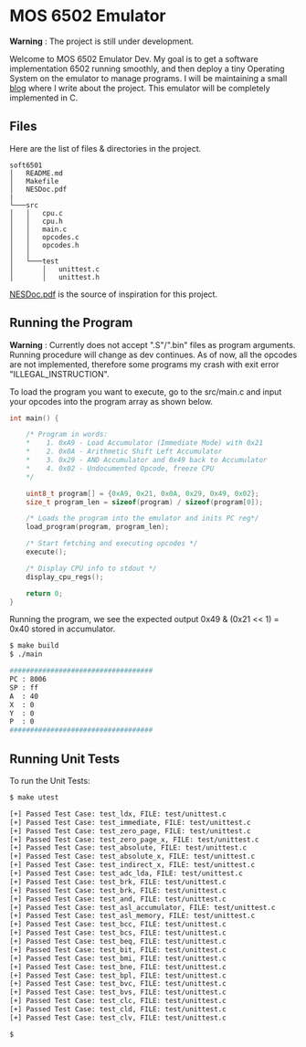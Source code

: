 # MOS 6502 Emulator

**Warning** : The project is still under development. 

Welcome to MOS 6502 Emulator Dev. My goal is to get a software implementation 6502 running smoothly, and then deploy a tiny Operating System on the emulator to manage programs. I will be maintaining a small [blog](https://atman-kar.github.io/soft6502/) where I write about the project. This emulator will be completely implemented in C. 

## Files

Here are the list of files & directories in the project.

```
soft6501
│   README.md
│   Makefile    
│   NESDoc.pdf
|
└───src
│   │   cpu.c
│   │   cpu.h
│   │   main.c
│   │   opcodes.c
│   │   opcodes.h
│   │
│   └───test
│       │   unittest.c
│       │   unittest.h

```

[NESDoc.pdf](https://www.nesdev.com/NESDoc.pdf) is the source of inspiration for this project. 

## Running the Program

**Warning** : Currently does not accept ".S"/".bin" files as program arguments. Running procedure will change as dev continues. As of now, all the opcodes are not implemented, therefore some programs my crash with exit error "ILLEGAL_INSTRUCTION".

To load the program you want to execute, go to the src/main.c and input your opcodes into the program array as shown below.

```cpp
int main() {

    /* Program in words: 
    *    1. 0xA9 - Load Accumulator (Immediate Mode) with 0x21
    *    2. 0x0A - Arithmetic Shift Left Accumulator
    *    3. 0x29 - AND Accumulator and 0x49 back to Accumulator
    *    4. 0x02 - Undocumented Opcode, freeze CPU
    */

    uint8_t program[] = {0xA9, 0x21, 0x0A, 0x29, 0x49, 0x02};
    size_t program_len = sizeof(program) / sizeof(program[0]);

    /* Loads the program into the emulator and inits PC reg*/
    load_program(program, program_len);

    /* Start fetching and executing opcodes */
    execute();

    /* Display CPU info to stdout */
    display_cpu_regs();

    return 0;
}
```

Running the program, we see the expected output 0x49 & (0x21 << 1) = 0x40 stored in accumulator.

```bash
$ make build
$ ./main

###################################
PC : 8006
SP : ff
A  : 40
X  : 0
Y  : 0
P  : 0
###################################
```

## Running Unit Tests

To run the Unit Tests:

```bash
$ make utest

[+] Passed Test Case: test_ldx, FILE: test/unittest.c
[+] Passed Test Case: test_immediate, FILE: test/unittest.c
[+] Passed Test Case: test_zero_page, FILE: test/unittest.c
[+] Passed Test Case: test_zero_page_x, FILE: test/unittest.c
[+] Passed Test Case: test_absolute, FILE: test/unittest.c
[+] Passed Test Case: test_absolute_x, FILE: test/unittest.c
[+] Passed Test Case: test_indirect_x, FILE: test/unittest.c
[+] Passed Test Case: test_adc_lda, FILE: test/unittest.c
[+] Passed Test Case: test_brk, FILE: test/unittest.c
[+] Passed Test Case: test_brk, FILE: test/unittest.c
[+] Passed Test Case: test_and, FILE: test/unittest.c
[+] Passed Test Case: test_asl_accumulator, FILE: test/unittest.c
[+] Passed Test Case: test_asl_memory, FILE: test/unittest.c
[+] Passed Test Case: test_bcc, FILE: test/unittest.c
[+] Passed Test Case: test_bcs, FILE: test/unittest.c
[+] Passed Test Case: test_beq, FILE: test/unittest.c
[+] Passed Test Case: test_bit, FILE: test/unittest.c
[+] Passed Test Case: test_bmi, FILE: test/unittest.c
[+] Passed Test Case: test_bne, FILE: test/unittest.c
[+] Passed Test Case: test_bpl, FILE: test/unittest.c
[+] Passed Test Case: test_bvc, FILE: test/unittest.c
[+] Passed Test Case: test_bvs, FILE: test/unittest.c
[+] Passed Test Case: test_clc, FILE: test/unittest.c
[+] Passed Test Case: test_cld, FILE: test/unittest.c
[+] Passed Test Case: test_clv, FILE: test/unittest.c

$
```





